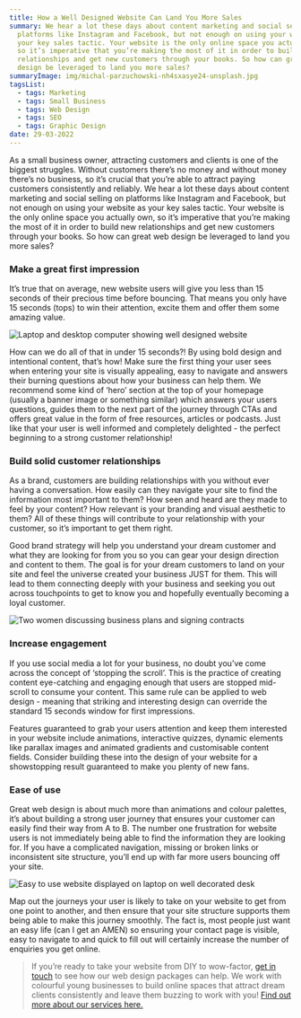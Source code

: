 ```yaml
---
title: How a Well Designed Website Can Land You More Sales
summary: We hear a lot these days about content marketing and social selling on
  platforms like Instagram and Facebook, but not enough on using your website as
  your key sales tactic. Your website is the only online space you actually own,
  so it’s imperative that you’re making the most of it in order to build new
  relationships and get new customers through your books. So how can great web
  design be leveraged to land you more sales?
summaryImage: img/michal-parzuchowski-nh4sxasye24-unsplash.jpg
tagsList:
  - tags: Marketing
  - tags: Small Business
  - tags: Web Design
  - tags: SEO
  - tags: Graphic Design
date: 29-03-2022
---
```

As a small business owner, attracting customers and clients is one of the biggest struggles. Without customers there’s no money and without money there’s no business, so it’s crucial that you’re able to attract paying customers consistently and reliably. We hear a lot these days about content marketing and social selling on platforms like Instagram and Facebook, but not enough on using your website as your key sales tactic. Your website is the only online space you actually own, so it’s imperative that you’re making the most of it in order to build new relationships and get new customers through your books. So how can great web design be leveraged to land you more sales?



### Make a great first impression

It’s true that on average, new website users will give you less than 15 seconds of their precious time before bouncing. That means you only have 15 seconds (tops) to win their attention, excite them and offer them some amazing value.

![Laptop and desktop computer showing well designed website](img/domenico-loia-hgv2tfoh0ns-unsplash.jpg "Website design on dual screen")

How can we do all of that in under 15 seconds?! By using bold design and intentional content, that’s how! Make sure the first thing your user sees when entering your site is visually appealing, easy to navigate and answers their burning questions about how your business can help them. We recommend some kind of ‘hero’ section at the top of your homepage (usually a banner image or something similar) which answers your users questions, guides them to the next part of the journey through CTAs and offers great value in the form of free resources, articles or podcasts. Just like that your user is well informed and completely delighted - the perfect beginning to a strong customer relationship!



### Build solid customer relationships

As a brand, customers are building relationships with you without ever having a conversation. How easily can they navigate your site to find the information most important to them? How seen and heard are they made to feel by your content? How relevant is your branding and visual aesthetic to them? All of these things will contribute to your relationship with your customer, so it’s important to get them right.

Good brand strategy will help you understand your dream customer and what they are looking for from you so you can gear your design direction and content to them. The goal is for your dream customers to land on your site and feel the universe created your business JUST for them. This will lead to them connecting deeply with your business and seeking you out across touchpoints to get to know you and hopefully eventually becoming a loyal customer.

![Two women discussing business plans and signing contracts](img/gabrielle-henderson-hjckknwcxxq-unsplash.jpg "Women planning business")

### Increase engagement

If you use social media a lot for your business, no doubt you’ve come across the concept of ‘stopping the scroll’. This is the practice of creating content eye-catching and engaging enough that users are stopped mid-scroll to consume your content. This same rule can be applied to web design - meaning that striking and interesting design can override the standard 15 seconds window for first impressions.

Features guaranteed to grab your users attention and keep them interested in your website include animations, interactive quizzes, dynamic elements like parallax images and animated gradients and customisable content fields. Consider building these into the design of your website for a showstopping result guaranteed to make you plenty of new fans.



### Ease of use

Great web design is about much more than animations and colour palettes, it’s about building a strong user journey that ensures your customer can easily find their way from A to B. The number one frustration for website users is not immediately being able to find the information they are looking for. If you have a complicated navigation, missing or broken links or inconsistent site structure, you’ll end up with far more users bouncing off your site. 

![Easy to use website displayed on laptop on well decorated desk](img/igor-miske-jvsgcv8_vb4-unsplash.jpg "Easy to use website displayed on laptop")

Map out the journeys your user is likely to take on your website to get from one point to another, and then ensure that your site structure supports them being able to make this journey smoothly. The fact is, most people just want an easy life (can I get an AMEN) so ensuring your contact page is visible, easy to navigate to and quick to fill out will certainly increase the number of enquiries you get online.



> If you’re ready to take your website from DIY to wow-factor, [get in touch](https://www.luckynightstudio.co.uk/contact) to see how our web design packages can help. We work with colourful young businesses to build online spaces that attract dream clients consistently and leave them buzzing to work with you! [Find out more about our services here.](https://www.luckynightstudio.co.uk/services)
